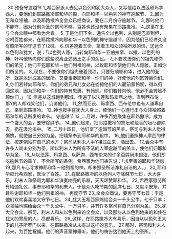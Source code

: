 . 30 
预备守逾越节 
1_希西家派人去见以色列和犹大众人，又写信给以法莲和玛拿西人，要他们到耶路撒冷耶和华的殿，向耶和华－以色列的神守逾越节， 2_因为王和众领袖，以及耶路撒冷全会众已经商议，要在二月份守逾越节。 3_那时他们不能守，因为分别为圣的祭司不够，百姓也还没有聚集在耶路撒冷。 4_这事在王与全会众眼中都看为合宜。 5_于是他们下令，通告全以色列，从别是巴直到但，吩咐百姓都来，在耶路撒冷向耶和华－以色列的神守逾越节，因为他们已经许久没有照所写的守这节了(28)。 6_信差遵着王命，拿着王和众领袖所发的信，送达全以色列和犹大，说：「以色列人哪，当转向耶和华－亚伯拉罕、以撒、以色列的神，好叫他转向你们这些脱离亚述诸王之手的余民。 7_不要效法你们的祖先和你们的弟兄；他们干犯耶和华－他们列祖的神，以致耶和华使他们令人惊骇，正如你们所见的。 8_现在，不要像你们祖先硬着颈项，只要归顺耶和华，进入他的圣所，就是永远成圣的居所，又要事奉耶和华－你们的神，好使他的烈怒转离你们。 9_你们若转向耶和华，你们的弟兄和儿女必在掳掠他们的人面前蒙怜悯，得以归回这地，因为耶和华－你们的神有恩惠，有怜悯。你们若转向他，他必不会转脸不顾你们。」 
10_信差从这城跑到那城，传遍了以法莲和玛拿西之地，直到西布伦；那Y的人却戏笑他们，讥诮他们。 11_然而亚设、玛拿西、西布伦中也有人谦卑自己，来到耶路撒冷。 12_神也按手在犹大人身上，使他们一心遵行王与众领袖照着耶和华的话所发的命令。 
守逾越节 
13_二月时，许多百姓聚集在耶路撒冷，成为一个盛大的会，要守除酵节。 14_他们起来，把耶路撒冷的祭坛和烧香的坛尽都除去，扔在汲沦溪中。 15_二月十四日，他们宰了逾越节的羔羊。祭司与利未人觉得惭愧，就使自己分别为圣，把燔祭奉到耶和华的殿中。 16_他们遵照神人摩西的律法，按定例站在自己的地方；祭司从利未人手Y接过血来，洒出去。 17_会众中有许多人尚未分别为圣，所以利未人为所有不洁的人宰逾越节的羔羊，使他们归耶和华为圣。 18_从以法莲、玛拿西、以萨迦、西布伦来的许多百姓尚未自洁，他们却吃逾越节的羔羊，不合所写的条例。希西家为他们祷告说：「求至善的耶和华饶恕 19_那凡专心寻求神耶和华－他列祖的神，却未照圣所洁净礼自洁的人。」 20_耶和华应允希西家，医治了百姓。 21_在耶路撒冷的以色列人守除酵节七日，大大喜乐。利未人和祭司为耶和华演奏响亮的乐器，天天颂赞耶和华。 22_希西家慰劳所有精通礼仪，事奉耶和华的利未人。于是众人吃节期的筵席七日，又献平安祭，并且称谢耶和华－他们列祖的神。 
再度守节 
23_全会众商议，要再守节七日；于是他们欢欢喜喜地又守节七日。 24_犹大王希西家赐给会众一千头公牛，七千只羊；众领袖也赐给会众一千头公牛，一万只羊，并有许多祭司将自己分别为圣。 25_犹大全会众、祭司、利未人和从以色列来的全会众，以及那些从以色列地来的和住在犹大的寄居的人，尽都喜乐。 26_这样，在耶路撒冷大有喜乐，因自从以色列王大卫的儿子所罗门以来，在耶路撒冷从未有过这样的喜乐。 27_那时，祭司和利未人起来，为百姓祝福。他们的声音蒙神垂听，他们的祷告达到他天上的圣所。 
.